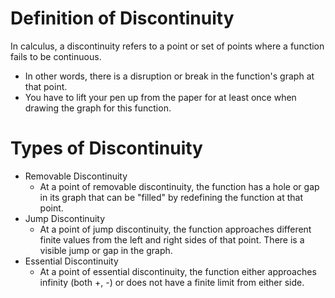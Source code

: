 # Definition of Discontinuity

In calculus, a discontinuity refers to a point or set of points where a function fails to be continuous.

- In other words, there is a disruption or break in the function's graph at that point.
- You have to lift your pen up from the paper for at least once when drawing the graph for this function.

# Types of Discontinuity

- Removable Discontinuity
  - At a point of removable discontinuity, the function has a hole or gap in its graph that can be "filled" by redefining the function at that point.
- Jump Discontinuity
  - At a point of jump discontinuity, the function approaches different finite values from the left and right sides of that point. There is a visible jump or gap in the graph.
- Essential Discontinuity
  - At a point of essential discontinuity, the function either approaches infinity (both +, -) or does not have a finite limit from either side.
